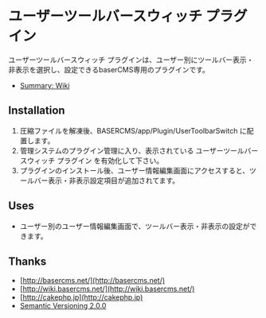 # ユーザーツールバースウィッチ プラグイン
ユーザーツールバースウィッチ プラグインは、ユーザー別にツールバー表示・非表示を選択し、設定できるbaserCMS専用のプラグインです。

- [Summary: Wiki](https://github.com/materializing/UserToolbarSwitch/wiki)

## Installation
1. 圧縮ファイルを解凍後、BASERCMS/app/Plugin/UserToolbarSwitch に配置します。
2. 管理システムのプラグイン管理に入り、表示されている ユーザーツールバースウィッチ プラグイン を有効化して下さい。
3. プラグインのインストール後、ユーザー情報編集画面にアクセスすると、ツールバー表示・非表示設定項目が追加されてます。


## Uses
- ユーザー別のユーザー情報編集画面で、ツールバー表示・非表示の設定ができます。


## Thanks
- [http://basercms.net/](http://basercms.net/)
- [http://wiki.basercms.net/](http://wiki.basercms.net/)
- [http://cakephp.jp](http://cakephp.jp)
- [Semantic Versioning 2.0.0](http://semver.org/lang/ja/)
